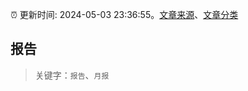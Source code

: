 :alarm_clock: 更新时间: 2024-05-03 23:36:55。[文章来源](/README.md)、[文章分类](/TAGS.md)

## 报告


> 关键字：`报告`、`月报`



